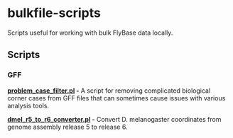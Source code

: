 # bulkfile-scripts

Scripts useful for working with bulk FlyBase data locally.


## Scripts

### GFF

**[problem_case_filter.pl](gff/problem_case_filter.pl) -**
A script for removing complicated biological corner cases from GFF files that can
sometimes cause issues with various analysis tools.

**[dmel_r5_to_r6_converter.pl](dmel_r5_to_r6/dmel_r5_to_r6_converter.pl) -**
Convert D. melanogaster coordinates from genome assembly release 5 to
release 6.
